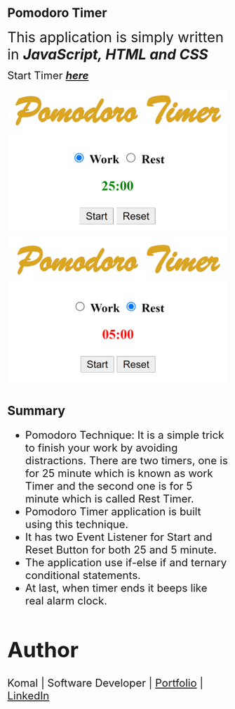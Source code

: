 # **Pomodoro Timer**

<font size = 6> This application is simply written in ***JavaScript, HTML and CSS***</font>

<font size=5> Start Timer ***[here](https://komalgill0310.github.io/Pomodoro-Timer/)***</font>

<img src = "app screenshot\work_Timer.png">

<img src = "app screenshot\rest_Timer.png">

# **Summary**
<font size=5>

* Pomodoro Technique: It is a simple trick to finish your work by avoiding distractions. There are two timers, one is for 25 minute which is known as work Timer and the second one is for 5 minute which is called Rest Timer. 
* Pomodoro Timer application is built using this technique.
* It has two Event Listener for Start and Reset Button for both 25 and 5 minute.
* The application use if-else if and ternary conditional statements.
* At last, when timer ends it beeps like real alarm clock.

# Author
Komal | Software Developer | [Portfolio](https://kaurkomal.com/) | [LinkedIn](https://www.linkedin.com/in/hssa03/)
